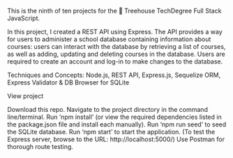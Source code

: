 This is the ninth of ten projects for the 🏡 Treehouse TechDegree Full Stack JavaScript.

In this project, I created a REST API using Express. The API provides a way for users to administer a school database containing information about courses: users can interact with the database by retrieving a list of courses, as well as adding, updating and deleting courses in the database. Users are required to create an account and log-in to make changes to the database.

Techniques and Concepts: Node.js, REST API, Express.js, Sequelize ORM, Express Validator & DB Browser for SQLite

View project

Download this repo.
Navigate to the project directory in the command line/terminal.
Run ‘npm install’ (or view the required dependencies listed in the package.json file and install each manually).
Run ‘npm run seed’ to seed the SQLite database.
Run ‘npm start’ to start the application. (To test the Express server, browse to the URL: http://localhost:5000/)
Use Postman for thorough route testing.
